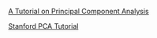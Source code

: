 
[A Tutorial on Principal Component Analysis](http://www.snl.salk.edu/~shlens/pca.pdf)

[Stanford PCA Tutorial](http://ufldl.stanford.edu/wiki/index.php/PCA)
